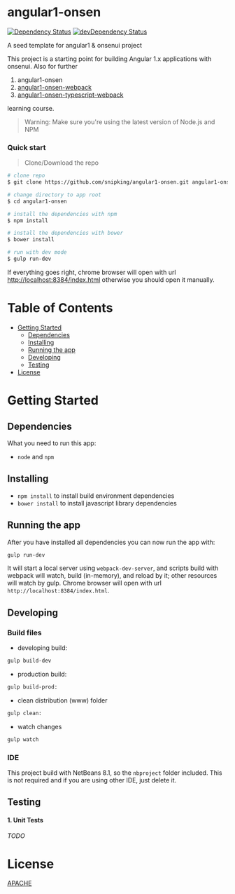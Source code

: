# angular1-onsen

[![Dependency Status](https://david-dm.org/snipking/angular1-onsen/status.svg)](https://david-dm.org/snipking/angular1-onsen#info=dependencies) [![devDependency Status](https://david-dm.org/snipking/angular1-onsen/dev-status.svg)](https://david-dm.org/snipking/angular1-onsen#info=devDependencies)

A seed template for angular1 & onsenui project

This project is a starting point for building Angular 1.x applications with onsenui. Also for further

1. angular1-onsen  
2. [angular1-onsen-webpack](https://github.com/snipking/angular1-onsen-webpack.git)  
3. [angular1-onsen-typescript-webpack](https://github.com/snipking/angular1-onsen-typescript-webpack.git)  

learning course.

>Warning: Make sure you're using the latest version of Node.js and NPM

### Quick start

> Clone/Download the repo

```bash
# clone repo
$ git clone https://github.com/snipking/angular1-onsen.git angular1-onsen

# change directory to app root
$ cd angular1-onsen

# install the dependencies with npm
$ npm install

# install the dependencies with bower
$ bower install

# run with dev mode
$ gulp run-dev
```

If everything goes right, chrome browser will open with url [http://localhost:8384/index.html](http://localhost:8384/index.html)
otherwise you should open it manually.

# Table of Contents

* [Getting Started](#getting-started)
    * [Dependencies](#dependencies)
    * [Installing](#installing)
    * [Running the app](#running-the-app)
    * [Developing](#developing)
    * [Testing](#testing)
* [License](#license)

# Getting Started

## Dependencies

What you need to run this app:
* `node` and `npm`

## Installing

* `npm install` to install build environment dependencies
* `bower install` to install javascript library dependencies

## Running the app

After you have installed all dependencies you can now run the app with:
```bash
gulp run-dev
```

It will start a local server using `webpack-dev-server`, and scripts build with webpack will watch, build (in-memory), and reload by it; other resources will watch by gulp. Chrome browser will open with url `http://localhost:8384/index.html`.

## Developing

### Build files

* developing build:
```bash
gulp build-dev
```
* production build:
```bash
gulp build-prod:
```
* clean distribution (www) folder
```bash
gulp clean:
```
* watch changes
```bash
gulp watch
```



### IDE

This project build with NetBeans 8.1, so the `nbproject` folder included. This is not required and if you are using other IDE, just delete it.

## Testing

#### 1. Unit Tests

_TODO_

# License

[APACHE](/LICENSE)
